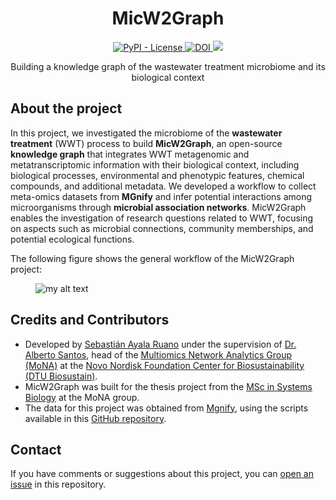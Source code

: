 <h1 align="center">
    MicW2Graph
</h1>

<p align="center">
    <a href="https://github.com/Multiomics-Analytics-Group/MicW2Graph/blob/main/LICENSE">
    <img alt="PyPI - License" src="https://img.shields.io/pypi/l/bioregistry" />
    </a>
    <a href="https://zenodo.org/doi/10.5281/zenodo.11394618">
    <img src="https://zenodo.org/badge/DOI/10.5281/zenodo.11394618.svg" alt="DOI">
    </a>
    <a href="https://micw2graph.streamlit.app/" title="MicW2Graph">
    <img src="https://static.streamlit.io/badges/streamlit_badge_black_white.svg"></a>
</p>

<p align="center">
   Building a knowledge graph of the wastewater treatment microbiome and its biological context
</p>

## **About the project**
In this project, we investigated the microbiome of the **wastewater treatment** (WWT) process to build **MicW2Graph**, an open-source **knowledge graph** that integrates WWT metagenomic and metatranscriptomic information with their biological context, including biological processes, environmental and phenotypic features, chemical compounds, and additional metadata. We developed a workflow to collect meta-omics datasets from **MGnify** and infer potential interactions among microorganisms through **microbial association networks**. MicW2Graph enables the investigation of research questions related to WWT, focusing on aspects such as microbial connections, community memberships, and potential ecological functions.

The following figure shows the general workflow of the MicW2Graph project:
<p align="center">
<figure>
  <img src="./images/Methods_MicW2Graph.svg" alt="my alt text"/>
</figure>
</p>

## **Credits and Contributors**
- Developed by [Sebastián Ayala Ruano][myweb] under the supervision of [Dr. Alberto Santos][Alberto], head of the [Multiomics Network Analytics Group (MoNA)][Mona] at the [Novo Nordisk Foundation Center for Biosustainability (DTU Biosustain)][Biosustain].
- MicW2Graph was built for the thesis project from the [MSc in Systems Biology][sysbio] at the MoNA group.
- The data for this project was obtained from [Mgnify](https://www.ebi.ac.uk/metagenomics/api/latest/), using the scripts available in this [GitHub repository][retrieve_info_mgnify].

## **Contact**
If you have comments or suggestions about this project, you can [open an issue][issues] in this repository.

[sysbio]: https://www.maastrichtuniversity.nl/education/master/systems-biology
[myweb]: https://sayalaruano.github.io/
[Alberto]: https://orbit.dtu.dk/en/persons/alberto-santos-delgado
[Mona]: https://multiomics-analytics-group.github.io/
[Biosustain]: https://www.biosustain.dtu.dk/
[retrieve_info_mgnify]: https://github.com/Multiomics-Analytics-Group/Retrieve_info_MGnifyAPI
[Mgnify]: https://www.ebi.ac.uk/metagenomics/api/latest/
[issues]: https://github.com/Multiomics-Analytics-Group/MicW2Graph/issues/new






